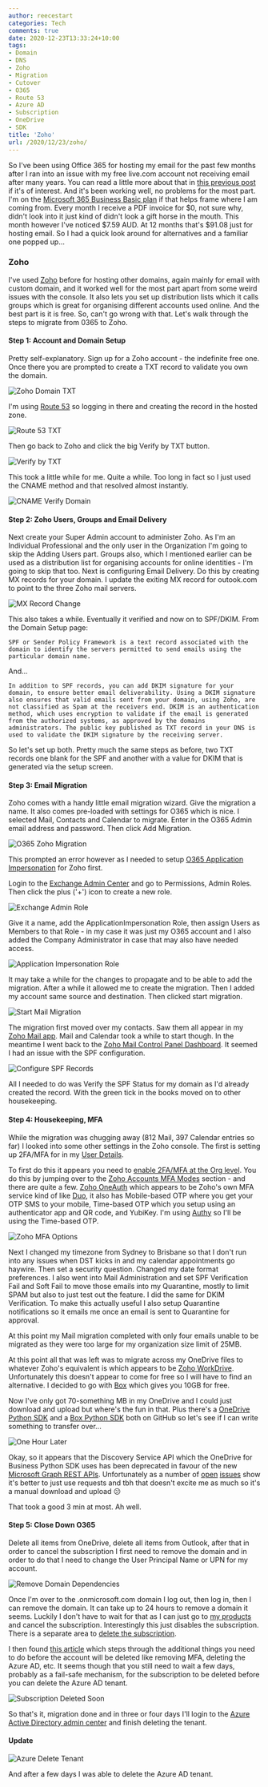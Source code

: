```yaml
---
author: reecestart
categories: Tech
comments: true
date: 2020-12-23T13:33:24+10:00
tags:
- Domain
- DNS
- Zoho
- Migration
- Cutover
- O365
- Route 53
- Azure AD
- Subscription
- OneDrive
- SDK
title: 'Zoho'
url: /2020/12/23/zoho/
---
```


So I've been using Office 365 for hosting my email for the past few months after I ran into an issue with my free live.com account not receiving email after many years. You can read a little more about that in [this previous post](https://denne.com.au/2020/10/27/domain/) if it's of interest. And it's been working well, no problems for the most part. I'm on the [Microsoft 365 Business Basic plan](https://www.microsoft.com/en-au/microsoft-365/business/microsoft-365-business-basic) if that helps frame where I am coming from. Every month I receive a PDF invoice for $0, not sure why, didn't look into it just kind of didn't look a gift horse in the mouth. This month however I've noticed $7.59 AUD. At 12 months that's $91.08 just for hosting email. So I had a quick look around for alternatives and a familiar one popped up...

### Zoho

I've used [Zoho](https://www.zoho.com/) before for hosting other domains, again mainly for email with custom domain, and it worked well for the most part apart from some weird issues with the console. It also lets you set up distribution lists which it calls groups which is great for organising different accounts used online. And the best part is it is free. So, can't go wrong with that. Let's walk through the steps to migrate from 0365 to Zoho.

#### Step 1: Account and Domain Setup

Pretty self-explanatory. Sign up for a Zoho account - the indefinite free one. Once there you are prompted to create a TXT record to validate you own the domain.

![Zoho Domain TXT](/public/img/zoho-domain-txt.webp)

I'm using [Route 53](https://aws.amazon.com/route53/) so logging in there and creating the record in the hosted zone.

![Route 53 TXT](/public/img/route-53-txt.webp)

Then go back to Zoho and click the big Verify by TXT button.

![Verify by TXT](/public/img/verify-by-txt.webp)

This took a little while for me. Quite a while. Too long in fact so I just used the CNAME method and that resolved almost instantly.

![CNAME Verify Domain](/public/img/cname-verify-domain.webp)

#### Step 2: Zoho Users, Groups and Email Delivery

Next create your Super Admin account to administer Zoho. As I'm an Individual Professional and the only user in the Organization I'm going to skip the Adding Users part. Groups also, which I mentioned earlier can be used as a distribution list for organising accounts for online identities - I'm going to skip that too. Next is configuring Email Delivery. Do this by creating MX records for your domain. I update the exiting MX record for outook.com to point to the three Zoho mail servers.

![MX Record Change](/public/img/mx-record-change.webp)

This also takes a while. Eventually it verified and now on to SPF/DKIM. From the Domain Setup page:

    SPF or Sender Policy Framework is a text record associated with the domain to identify the servers permitted to send emails using the particular domain name.

And...

    In addition to SPF records, you can add DKIM signature for your domain, to ensure better email deliverability. Using a DKIM signature also ensures that valid emails sent from your domain, using Zoho, are not classified as Spam at the receivers end. DKIM is an authentication method, which uses encryption to validate if the email is generated from the authorized systems, as approved by the domains administrators. The public key published as TXT record in your DNS is used to validate the DKIM signature by the receiving server.

So let's set up both. Pretty much the same steps as before, two TXT records one blank for the SPF and another with a value for DKIM that is generated via the setup screen.

#### Step 3: Email Migration

Zoho comes with a handy little email migration wizard. Give the migration a name. It also comes pre-loaded with settings for O365 which is nice. I selected Mail, Contacts and Calendar to migrate. Enter in the O365 Admin email address and password. Then click Add Migration.

![O365 Zoho Migration](/public/img/o365-zoho-migration.webp)

This prompted an error however as I needed to setup [O365 Application Impersonation](https://docs.microsoft.com/en-us/exchange/client-developer/exchange-web-services/how-to-configure-impersonation) for Zoho first.

Login to the [Exchange Admin Center](https://outlook.office365.com/ecp/?rfr=Admin_o365) and go to Permissions, Admin Roles. Then click the plus ('+') icon to create a new role.

![Exchange Admin Role](/public/img/exchange-admin-role.webp)

Give it a name, add the ApplicationImpersonation Role, then assign Users as Members to that Role - in my case it was just my O365 account and I also added the Company Administrator in case that may also have needed access.

![Application Impersonation Role](/public/img/application-impersonation-role.webp)

It may take a while for the changes to propagate and to be able to add the migration. After a while it allowed me to create the migration. Then I added my account same source and destination. Then clicked start migration.

![Start Mail Migration](/public/img/start-mail-migration.webp)

The migration first moved over my contacts. Saw them all appear in my [Zoho Mail app](https://play.google.com/store/apps/details?id=com.zoho.mail&hl=en_AU&gl=US). Mail and Calendar took a while to start though. In the meantime I went back to the [Zoho Mail Control Panel Dashboard](https://mailadmin.zoho.com.au/cpanel/index.do#dashboard/general). It seemed I had an issue with the SPF configuration.

![Configure SPF Records](/public/img/configure-spf-records.webp)

All I needed to do was Verify the SPF Status for my domain as I'd already created the record. With the green tick in  the books moved on to other housekeeping.

#### Step 4: Housekeeping, MFA

While the migration was chugging away (812 Mail, 397 Calendar entries so far) I looked into some other settings in the Zoho console. The first is setting up 2FA/MFA for in my [User Details](https://mailadmin.zoho.com.au/cpanel/index.do#userdetails).

To first do this it appears you need to [enable 2FA/MFA at the Org level](https://www.zoho.com/mail/help/adminconsole/two-factor-authentication.html). You do this by jumping over to the [Zoho Accounts MFA Modes](https://accounts.zoho.com.au/home#multiTFA/modes) section - and there are quite a few. [Zoho OneAuth](https://www.zoho.com/accounts/oneauth.html) which appears to be Zoho's own MFA service kind of like [Duo](https://duo.com/), it also has Mobile-based OTP where you get your OTP SMS to your mobile, Time-based OTP which you setup using an authenticator app and QR code, and YubiKey. I'm using [Authy](https://authy.com/) so I'll be using the Time-based OTP.

![Zoho MFA Options](/public/img/zoho-mfa-options.webp)

Next I changed my timezone from Sydney to Brisbane so that I don't run into any issues when DST kicks in and my calendar appointments go haywire. Then set a security question. Changed my date format preferences. I also went into Mail Administration and set SPF Verification Fail and Soft Fail to move those emails into my Quarantine, mostly to limit SPAM but also to just test out the feature. I did the same for DKIM Verification. To make this actually useful I also setup Quarantine notifications so it emails me once an email is sent to Quarantine for approval.

At this point my Mail migration completed with only four emails unable to be migrated as they were too large for my organization size limit of 25MB.

At this point all that was left was to migrate across my OneDrive files to whatever Zoho's equivalent is which appears to be [Zoho WorkDrive](https://www.zoho.com/workdrive/). Unfortunately this doesn't appear to come for free so I will have to find an alternative. I decided to go with [Box](https://account.box.com/signup/n/personal) which gives you 10GB for free.

Now I've only got 70-something MB in my OneDrive and I could just download and upload but where's the fun in that. Plus there's a [OneDrive Python SDK](https://github.com/OneDrive/onedrive-sdk-python) and a [Box Python SDK](https://github.com/box/box-python-sdk) both on GitHub so let's see if I can write something to transfer over...

![One Hour Later](/public/img/one-hour-later.webp)

Okay, so it appears that the Discovery Service API which the OneDrive for Business Python SDK uses has been deprecated in favour of the new [Microsoft Graph REST APIs](https://developer.microsoft.com/en-us/graph/blogs/upcoming-deprecation-of-discovery-service-api/). Unfortunately as a number of [open](https://github.com/OneDrive/onedrive-sdk-python/issues/119) [issues](https://github.com/OneDrive/onedrive-sdk-python/issues/164) show it's better to just use requests and tbh that doesn't excite me as much so it's a manual download and upload :confused:

That took a good 3 min at most. Ah well.

#### Step 5: Close Down O365

Delete all items from OneDrive, delete all items from Outlook, after that in order to cancel the subscription I first need to remove the domain and in order to do that I need to change the User Principal Name or UPN for my account.

![Remove Domain Dependencies](/public/img/remove-domain-dependencies.webp)

Once I'm over to the .onmicrosoft.com domain I log out, then log in, then I can remove the domain. It can take up to 24 hours to remove a domain it seems. Luckily I don't have to wait for that as I can just go to [my products](https://admin.microsoft.com/AdminPortal/Home?#/subscriptions) and cancel the subscription. Interestingly this just disables the subscription. There is a separate area to [delete the subscription](https://admin.microsoft.com/AdminPortal/Home?#/subscriptions/webdirect/).

I then found [this article](https://docs.microsoft.com/en-us/microsoft-365/commerce/close-your-account?view=o365-worldwide) which steps through the additional things you need to do before the account will be deleted like removing MFA, deleting the Azure AD, etc. It seems though that you still need to wait a few days, probably as a fail-safe mechanism, for the subscription to be deleted before you can delete the Azure AD tenant.

![Subscription Deleted Soon](/public/img/subscription-deleted-soon.webp)

So that's it, migration done and in three or four days I'll login to the [Azure Active Directory admin center](https://aad.portal.azure.com/#blade/Microsoft_AAD_IAM/ActiveDirectoryMenuBlade/Overview) and finish deleting the tenant.

#### Update

![Azure Delete Tenant](/public/img/azure-delete-tenant.webp)

And after a few days I was able to delete the Azure AD tenant.